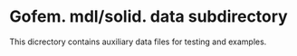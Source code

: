# Gofem. mdl/solid. data subdirectory

This dicrectory contains auxiliary data files for testing and examples.
